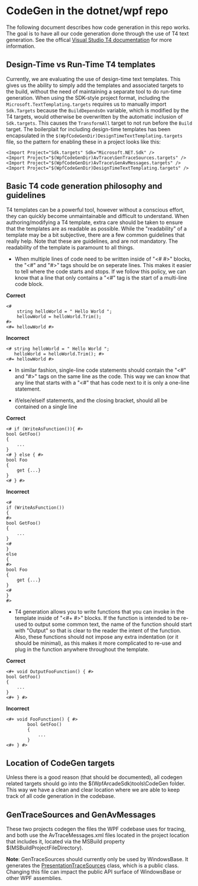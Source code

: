 # CodeGen in the dotnet/wpf repo

The following document describes how code generation in this repo works. The goal is to have all our code generation done through the use of T4 text generation. See the offical [Visual Studio T4 documentation](https://docs.microsoft.com/en-us/visualstudio/modeling/design-time-code-generation-by-using-t4-text-templates?view=vs-2019) for more information.

## Design-Time vs Run-Time T4 templates
Currently, we are evaluating the use of design-time text templates. This gives us the ability to simply add the templates and associated targets to the build, without the need of maintaining a separate tool to do run-time generation. When using the SDK-style project format, including the `Microsoft.TextTemplating.targets` requires us to manually import `Sdk.Targets` because the `BuildDependsOn` variable, which is modified by the T4 targets, would otherwise be overwritten by the automatic inclusion of `Sdk.targets`. This causes the `TransformAll` target to not run before the `Build` target. The boilerplait for including design-time templates has been encapsulated in the `$(WpfCodeGenDir)DesignTimeTextTemplating.targets` file, so the pattern for enabling these in a project looks like this: 

```
<Import Project="Sdk.targets" Sdk="Microsoft.NET.Sdk" />
<Import Project="$(WpfCodeGenDir)AvTrace\GenTraceSources.targets" />
<Import Project="$(WpfCodeGenDir)AvTrace\GenAvMessages.targets" />
<Import Project="$(WpfCodeGenDir)DesignTimeTextTemplating.targets" />
```

## Basic T4 code generation philosophy and guidelines
T4 templates can be a powerful tool, however without a conscious effort, they can quickly become unmaintainable and difficult to understand.  When authoring/modifying a T4 template, extra care should be taken to ensure that the templates are as readable as possible. While the "readability" of a template may be a bit subjective, there are a few common guidelines that really help. Note that these are guidelines, and are not mandatory. The readability of the template is paramount to all things.

* When multiple lines of code need to be written inside of "<# #>" blocks, the "<#" and "#>" tags should be on seperate lines. This makes it easier to tell where the code starts and stops. If we follow this policy, we can know that a line that only contains a "<#" tag is the start of a multi-line code block.

**Correct**
```
<#
    string helloWorld = " Hello World ";
    hellowWorld = helloWorld.Trim();
#>
<#= hellowWorld #>
```
**Incorrect**
```
<# string helloWorld = " Hello World ";
   helloWorld = helloWorld.Trim(); #>
<#= hellowWorld #>
```

* In similar fashion, single-line code statements should contain the "<#" and "#>" tags on the same line as the code. This way we can know that any line that starts with a "<#" that has code next to it is only a one-line statement.

* if/else/elseif statements, and the closing bracket, should all be contained on a single line

**Correct**
```
<# if (WriteAsFunction()){ #>
bool GetFoo()
{
    ...
}
<# } else { #>
bool Foo
{
    get {...}
}
<# } #>
```
**Incorrect**
```
<#
if (WriteAsFunction())
{ 
#>
bool GetFoo()
{
    ...
}
<#
}
else
{
#>
bool Foo
{
    get {...}
}
<#
}
#>
```
* T4 generation allows you to write functions that you can invoke in the template inside of "<#+ #>" blocks. If the function is intended to be re-used to output some common text, the name of the function should start with "Output" so that is clear to the reader the intent of the function. Also, these functions should not impose any extra indentation (or it should be minimal), as this makes it more complicated to re-use and plug
in the function anywhere throughout the template.

**Correct**
```
<#+ void OutputFooFunction() { #>
bool GetFoo()
{
    ...
}
<#+ } #>
```
**Incorrect**
```
<#+ void FooFunction() { #>
        bool GetFoo()
        {
            ...
        }           
<#+ } #>
```
 
 ## Location of CodeGen targets
 Unless there is a good reason (that should be documented), all codegen related targets should go into the $(WpfArcadeSdk)tools\CodeGen folder. This way we have a clean and clear location where we are able to keep track of all code generation in the codebase.

 ## GenTraceSources and GenAvMessages
 These two projects codegen the files the WPF codebase uses for tracing, and both use the AvTraceMessages.xml files located in the project location that includes it, located via the MSBuild property $(MSBuildProjectFileDirectory).

 **Note**: GenTraceSources should currently only be used by WindowsBase. It generates the [PresentationTraceSources](https://docs.microsoft.com/en-us/dotnet/api/system.diagnostics.presentationtracesources?view=netcore3.0) class, which is a public class. Changing this file can impact the public API surface of WindowsBase or other WPF assemblies. 
